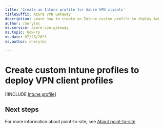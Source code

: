 ```yaml
---
title: 'Create an Intune profile for Azure VPN clients'
titleSuffix: Azure VPN Gateway
description: Learn how to create an Intune custom profile to deploy Azure VPN client profiles.
author: cherylmc
ms.service: azure-vpn-gateway
ms.topic: how-to
ms.date: 07/28/2023
ms.author: cherylmc

---
```

# Create custom Intune profiles to deploy VPN client profiles

[!INCLUDE [Intune profile](../../includes/vpn-gateway-virtual-wan-vpn-profile-intune.md)]
 
## Next steps

For more information about point-to-site, see [About point-to-site](point-to-site-about.md).
